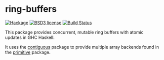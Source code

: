 # ring-buffers

[![Hackage](https://img.shields.io/hackage/v/ring-buffers.svg)](https://hackage.haskell.org/package/ring-buffers)
[![BSD3 license](https://img.shields.io/badge/license-BSD3-blue.svg)](LICENSE)
[![Build Status](https://travis-ci.org/chessai/ring-buffers.svg?branch=master)](https://travis-ci.org/chessai/ring-buffers)

This package provides concurrent, mutable ring buffers with atomic updates in GHC Haskell.

It uses the [contiguous](http://hackage.haskell.org/package/contiguous) package to provide multiple array backends found in the [primitive](http://hackage.haskell.org/package/primitive) package.
